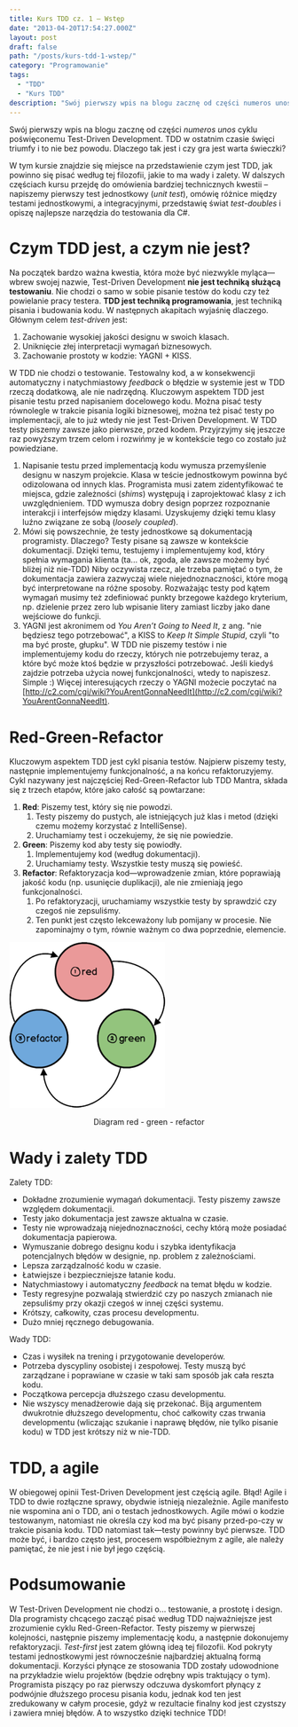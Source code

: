 ```yaml
---
title: Kurs TDD cz. 1 — Wstęp
date: "2013-04-20T17:54:27.000Z"
layout: post
draft: false
path: "/posts/kurs-tdd-1-wstep/"
category: "Programowanie"
tags:
  - "TDD"
  - "Kurs TDD"
description: "Swój pierwszy wpis na blogu zacznę od części numeros unos cyklu poświęconemu Test-Driven Development. TDD w ostatnim czasie święci triumfy i to nie bez powodu. Dlaczego tak jest i czy gra jest warta świeczki?"
---
```


Swój pierwszy wpis na blogu zacznę od części _numeros unos_ cyklu poświęconemu Test-Driven Development. TDD w ostatnim czasie święci triumfy i to nie bez powodu. Dlaczego tak jest i czy gra jest warta świeczki?

W tym kursie znajdzie się miejsce na przedstawienie czym jest TDD, jak powinno się pisać według tej filozofii, jakie to ma wady i zalety. W dalszych częściach kursu przejdę do omówienia bardziej technicznych kwestii – napiszemy pierwszy test jednostkowy (_unit test_), omówię różnice między testami jednostkowymi, a integracyjnymi, przedstawię świat _test-doubles_ i opiszę najlepsze narzędzia do testowania dla C#.

# Czym TDD jest, a czym nie jest?

Na początek bardzo ważna kwestia, która może być niezwykle myląca—wbrew swojej nazwie, Test-Driven Development **nie jest techniką służącą testowaniu**. Nie chodzi o samo w sobie pisanie testów do kodu czy też powielanie pracy testera. **TDD jest techniką programowania**, jest techniką pisania i budowania kodu. W następnych akapitach wyjaśnię dlaczego. Głównym celem _test-driven_ jest:

1.  Zachowanie wysokiej jakości designu w swoich klasach.
1.  Uniknięcie złej interpretacji wymagań biznesowych.
1.  Zachowanie prostoty w kodzie: YAGNI + KISS.

W TDD nie chodzi o testowanie. Testowalny kod, a w konsekwencji automatyczny i natychmiastowy _feedback_ o błędzie w systemie jest w TDD rzeczą dodatkową, ale nie nadrzędną. Kluczowym aspektem TDD jest pisanie testu przed napisaniem docelowego kodu. Można pisać testy równolegle w trakcie pisania logiki biznesowej, można też pisać testy po implementacji, ale to już wtedy nie jest Test-Driven Development. W TDD testy piszemy zawsze jako pierwsze, przed kodem. Przyjrzyjmy się jeszcze raz powyższym trzem celom i rozwińmy je w kontekście tego co zostało już powiedziane.

1.  Napisanie testu przed implementacją kodu wymusza przemyślenie designu w naszym projekcie. Klasa w teście jednostkowym powinna być odizolowana od innych klas. Programista musi zatem zidentyfikować te miejsca, gdzie zależności (_shims_) występują i zaprojektować klasy z ich uwzględnieniem. TDD wymusza dobry design poprzez rozpoznanie interakcji i interfejsów między klasami. Uzyskujemy dzięki temu klasy luźno związane ze sobą (_loosely coupled_).
1.  Mówi się powszechnie, że testy jednostkowe są dokumentacją programisty. Dlaczego? Testy pisane są zawsze w kontekście dokumentacji. Dzięki temu, testujemy i implementujemy kod, który spełnia wymagania klienta (ta... ok, zgoda, ale zawsze możemy być bliżej niż nie-TDD) Niby oczywista rzecz, ale trzeba pamiętać o tym, że dokumentacja zawiera zazwyczaj wiele niejednoznaczności, które mogą być interpretowane na różne sposoby. Rozważając testy pod kątem wymagań musimy też zdefiniować punkty brzegowe każdego kryterium, np. dzielenie przez zero lub wpisanie litery zamiast liczby jako dane wejściowe do funkcji.
2.  YAGNI jest akronimem od _You Aren’t Going to Need It_, z ang. "nie będziesz tego potrzebować", a KISS to _Keep It Simple Stupid_, czyli "to ma być proste, głupku". W TDD nie piszemy testów i nie implementujemy kodu do rzeczy, których nie potrzebujemy teraz, a które być może ktoś będzie w przyszłości potrzebować. Jeśli kiedyś zajdzie potrzeba użycia nowej funkcjonalności, wtedy to napiszesz. Simple :) 
Więcej interesujących rzeczy o YAGNI możecie poczytać na [http://c2.com/cgi/wiki?YouArentGonnaNeedIt](http://c2.com/cgi/wiki?YouArentGonnaNeedIt).

# Red-Green-Refactor

Kluczowym aspektem TDD jest cykl pisania testów. Najpierw piszemy testy, następnie implementujemy funkcjonalność, a na końcu refaktoruzyjemy. Cykl nazywany jest najczęściej Red-Green-Refactor lub TDD Mantra, składa się z trzech etapów, które jako całość są powtarzane:

1.  **Red**: Piszemy test, który się nie powodzi.
    1.  Testy piszemy do pustych, ale istniejących już klas i metod (dzięki czemu możemy korzystać z IntelliSense).
    2.  Uruchamiamy test i oczekujemy, że się nie powiedzie.
2.  **Green**: Piszemy kod aby testy się powiodły.
    1.  Implementujemy kod (według dokumentacji).
    2.  Uruchamiamy testy. Wszystkie testy muszą się powieść.
3.  **Refactor**: Refaktoryzacja kod—wprowadzenie zmian, które poprawiają jakość kodu (np. usunięcie duplikacji), ale nie zmieniają jego funkcjonalności.
    1.  Po refaktoryzacji, uruchamiamy wszystkie testy by sprawdzić czy czegoś nie zepsuliśmy.
    2.  Ten punkt jest często lekceważony lub pomijany w procesie. Nie zapominajmy o tym, równie ważnym co dwa poprzednie, elemencie.

![red-green-refactor-diagram](53dbe337-da6d-407c-9260-3bea47b6057b.png)
<div style="text-align: center">Diagram red - green - refactor</div>

# Wady i zalety TDD

Zalety TDD:

*   Dokładne zrozumienie wymagań dokumentacji. Testy piszemy zawsze względem dokumentacji.
*   Testy jako dokumentacja jest zawsze aktualna w czasie.
*   Testy nie wprowadzają niejednoznaczności, cechy którą może posiadać dokumentacja papierowa.
*   Wymuszanie dobrego designu kodu i szybka identyfikacja potencjalnych błędów w designie, np. problem z zależnościami.
*   Lepsza zarządzalność kodu w czasie.
*   Łatwiejsze i bezpieczniejsze łatanie kodu.
*   Natychmiastowy i automatyczny _feedback_ na temat błędu w kodzie.
*   Testy regresyjne pozwalają stwierdzić czy po naszych zmianach nie zepsuliśmy przy okazji czegoś w innej części systemu.
*   Krótszy, całkowity, czas procesu developmentu.
*   Dużo mniej ręcznego debugowania.

Wady TDD:

*   Czas i wysiłek na trening i przygotowanie developerów.
*   Potrzeba dyscypliny osobistej i zespołowej. Testy muszą być zarządzane i poprawiane w czasie w taki sam sposób jak cała reszta kodu.
*   Początkowa percepcja dłuższego czasu developmentu.
*   Nie wszyscy menadżerowie dają się przekonać. Biją argumentem dwukrotnie dłuższego developmentu, choć całkowity czas trwania developmentu (wliczając szukanie i naprawę błędów, nie tylko pisanie kodu) w TDD jest krótszy niż w nie-TDD.

# TDD, a agile

W obiegowej opinii Test-Driven Development jest częścią agile. Błąd! Agile i TDD to dwie rozłączne sprawy, obydwie istnieją niezależnie. Agile manifesto nie wspomina ani o TDD, ani o testach jednostkowych. Agile mówi o kodzie testowanym, natomiast nie określa czy kod ma być pisany przed-po-czy w trakcie pisania kodu. TDD natomiast tak—testy powinny być pierwsze. TDD może być, i bardzo często jest, procesem współbieżnym z agile, ale należy pamiętać, że nie jest i nie był jego częścią.

# Podsumowanie

W Test-Driven Development nie chodzi o... testowanie, a prostotę i design. Dla programisty chcącego zacząć pisać według TDD najważniejsze jest zrozumienie cyklu Red-Green-Refactor. Testy piszemy w pierwszej kolejności, następnie piszemy implementację kodu, a następnie dokonujemy refaktoryzacji. _Test-first_ jest zatem główną ideą tej filozofii. Kod pokryty testami jednostkowymi jest równocześnie najbardziej aktualną formą dokumentacji. Korzyści płynące ze stosowania TDD zostały udowodnione na przykładzie wielu projektów (będzie odrębny wpis traktujący o tym). Programista piszący po raz pierwszy odczuwa dyskomfort płynący z podwójnie dłuższego procesu pisania kodu, jednak kod ten jest zredukowany w całym procesie, gdyż w rezultacie finalny kod jest czystszy i zawiera mniej błędów. A to wszystko dzięki technice TDD!